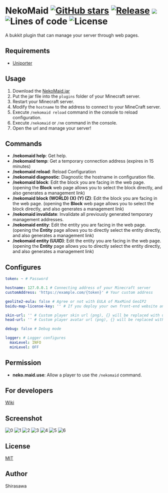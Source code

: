 # NekoMaid [![GitHub stars](https://img.shields.io/github/stars/neko-craft/NekoMaid)](https://github.com/neko-craft/NekoMaid/stargazers) [![Release](https://github.com/neko-craft/NekoMaid/actions/workflows/release.yml/badge.svg)](https://github.com/neko-craft/NekoMaid/actions/workflows/release.yml) [![](https://www.jitpack.io/v/neko-craft/NekoMaid.svg)](https://www.jitpack.io/#neko-craft/NekoMaid) ![Lines of code](https://img.shields.io/tokei/lines/github/neko-craft/NekoMaid) ![License](https://img.shields.io/github/license/neko-craft/NekoMaid)

A bukkit plugin that can manage your server through web pages.

## Requirements

- [Uniporter](https://github.com/Apisium/Uniporter)

## Usage

1. Download the [NekoMaid.jar](https://github.com/neko-craft/NekoMaid/releases/latest/download/NekoMaid.jar)
2. Put the jar file into the `plugins` folder of your Minecraft server.
3. Restart your Minecraft server.
4. Modify the `hostname` to the address to connect to your MineCraft server.
5. Execute `/nekomaid reload` command in the console to reload configuration.
6. Execute `/nekomaid` or `/nm` command in the console.
7. Open the url and manage your server!

## Commands

- **/nekomaid help**: Get help.
- **/nekomaid temp**: Get a temporary connection address (expires in 15 minutes)
- **/nekomaid reload**: Reload Configuration
- **/nekomaid diagnostic**: Diagnostic the hostname in configuration file.
- **/nekomaid block**: Edit the block you are facing in the web page. (opening the **Block** web page allows you to select the block directly, and also generates a management link)
- **/nekomaid block (WORLD) (X) (Y) (Z)**: Edit the block you are facing in the web page. (opening the **Block** web page allows you to select the block directly, and also generates a management link)
- **/nekomaid invalidate**: Invalidate all previously generated temporary management addresses.
- **/nekomaid entity**: Edit the entity you are facing in the web page. (opening the **Entity** page allows you to directly select the entity directly, and also generates a management link)
- **/nekomaid entity (UUID)**: Edit the entity you are facing in the web page. (opening the **Entity** page allows you to directly select the entity directly, and also generates a management link)

## Configures

```yaml
token: ~ # Password

hostname: 127.0.0.1 # Connecting address of your Minecraft server
customAddress: 'https://example.com/{token}' # Your custom address

geolite2-eula: false # Agree or not with EULA of MaxMind GeoIP2
baidu-map-license-key: '' # If you deploy your own front-end website and turn on the GeoIP function, you should use your own Baidu map license key

skin-url: '' # Custom player skin url (png), {} will be replaced with username or UUID
head-url: '' # Custom player avatar url (png), {} will be replaced with username or UUID

debug: false # Debug mode

logger: # Logger configures
  maxLevel: INFO
  minLevel: OFF
```

## Permission

- **neko.maid.use**: Allow a player to use the `/nekomaid` command.

## For developers

[Wiki](https://github.com/neko-craft/NekoMaid/wiki)

## Screenshot

![0](https://user-images.githubusercontent.com/17093811/144084574-c0168d13-edba-4d9d-8db3-3a3712eada37.png)
![1](https://user-images.githubusercontent.com/17093811/144084605-1cb11c44-182d-472f-9016-cd28aab40851.png)
![2](https://user-images.githubusercontent.com/17093811/144084613-c2e17378-c360-48f0-ac1d-39a7df2ecc04.png)
![3](https://user-images.githubusercontent.com/17093811/144084629-0b8e1179-8e25-4a44-9440-e921016fc86e.png)
![4](https://user-images.githubusercontent.com/17093811/144084638-91393d37-61c4-4c2d-89df-90fda5b31f0b.png)
![5](https://user-images.githubusercontent.com/17093811/144084647-5763720d-5f50-4bf8-ad7a-e77daf339034.png)
![6](https://user-images.githubusercontent.com/17093811/144084651-26ea9f02-a145-4efe-9127-f5c4f1cb27fe.png)

## License

[MIT](./LICENSE)

## Author

Shirasawa
